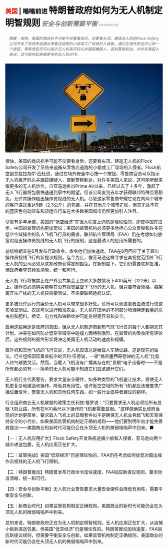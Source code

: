 <span style="color:#E3120B; font-size:14.9pt; font-weight:bold;">美国</span> <span style="color:#000000; font-size:14.9pt; font-weight:bold;">| 嗡嗡前进</span>
<span style="color:#000000; font-size:21.0pt; font-weight:bold;">特朗普政府如何为无人机制定明智规则</span>
<span style="color:#808080; font-size:14.9pt; font-weight:bold; font-style:italic;">安全与创新需要平衡</span>
<span style="color:#808080; font-size:6.2pt;">2025年10月23日</span>

<div style="padding:8px 12px; color:#666; font-size:9.0pt; font-style:italic; margin:12px 0;">摘要：很快，美国的商店扒手可能不仅要看身后，还要看头顶。建造无人机的Flock Safety公司开发了系统来追捕从零售店逃跑的小偷或工厂现场的入侵者。通过在场外安全中心按一个按钮，零售商官员可以指示无人机离开码头并跟踪嫌疑人，直到警察到达。对许多美国人来说，这可能听起来像更多的无人机炒作。</div>

![](../images/014_How_the_Trump_administration_could_make_sensible_rules_for_d/p0063_img01.jpeg)

很快，美国的商店扒手可能不仅要看身后，还要看头顶。建造无人机的Flock Safety公司开发了系统来追捕从零售店逃跑的小偷或工厂现场的入侵者。Flock航空副总裁拉胡尔·西杜说，通过在场外安全中心按一个按钮，零售商官员可以指示无人机离开码头并跟踪嫌疑人，直到警察到达。对许多美国人来说，这可能听起来像更多的无人机炒作。自亚马逊推出Prime Air以来，已经过去了十多年，激起了无人飞行器将包裹快速送到家中的期望。但该公司直到去年才获得联邦特殊监管豁免，允许其操作超出操作员视线的无人机。尽管这家零售商夸耀它现在向两个城市的客户递送重达5磅（2.3公斤）的包裹，并在其他几个城市扩张，但其无处不在的蓝灰色电动货车和货运自行车在大多数美国城市仍然更加引人注目。

尽管有多年承诺，美国的"低空经济"在很大程度上仍然是理论性的，即使中国在进步。中国的监管机构更加宽松；美国的监管机构必须更多地担心公众反弹和许多在低空空域操作的私人飞机飞行员的需求。联邦航空管理局（FAA）仍在考虑如何放宽对超出操作员视线的无人机飞行的限制，这是最诱人的应用所需要的。

总统特朗普在6月发布行政命令，命令他们加快速度。FAA在8月回应了关于超出操作员视线飞行的新提议规则。迄今为止，像亚马逊这样寻求在其视觉范围外飞行无人机的公司必须从联邦政府获得定制豁免。在新制度下，它们仍需要联邦批准，但政府希望其标准清晰、统一和可行。

无人机飞行将被禁止在户外公共集会上空和大多数情况下400英尺（122米）以上。操作员必须购买能够在没有视觉监督下飞行的无人机，但只要符合规格，每架离开生产线的无人机只需要测试，不需要联邦适航认证。

更多被允许远行的廉价无人机可以带来很多好处。诊所可以派遣患者血液进行快速实验室测试。农民可以进行精准农业，无人机在田地的不同部分喷洒特定数量的杀虫剂和肥料。桥梁、电力线和铁路维护可能变得更容易和安全。

启用这些用途是政府的意图，但从无人机制造商到热气球飞行员的每个人都抱怨其计划。冲突在如何防止低空空域空中碰撞方面特别激烈。在监管机构吸收所有评论后，这些规则的最终形状将决定美国无人机活动的速度和规模。

直升机和其他飞机的飞行员说，无人机应该总是给载人车辆让路，这是现在的做法。行业组织国际垂直航空的贝利·伍德说，一架"携带墨西哥卷饼的无人机"比载人热气球更灵活。然而，当载人飞机没有广播其存在的"显眼"电子设备时——不是所有都必须有——简单的无人机可能不知道它们应该避开它们。

无人机行业代表警告，要求大量安全硬件，如多种类型的飞机避让技术，将使无人机更复杂地建造和操作，降低其有用性。也许低空空域的所有飞机都应该被要求广播位置信号，警告无人机和其他任何东西，如一些行业倡导者建议的那样。

行业组织商业无人机联盟的政策主任利兹·福罗说："只要要求无人机必须给所有显眼飞机让路，所有在500英尺以下操作的飞机都需要显眼。"这样做确实比政府当前的计划更简单，要求载人飞机上的显眼套件似乎是确保无人机业务起飞和天空保持安全的小代价。如果美国监管机构制定正确的规则——他们要到明年初才能完善其提议——美国商业的新时代可能仍会在头顶无人机的微弱嗡嗡声中到来。■

【一｜无人机应用扩大】Flock Safety开发系统追捕小偷和入侵者，亚马逊向两个城市递送包裹，无人机应用正在扩大。

【二｜监管挑战】美国"低空经济"仍是理论性的，FAA仍在考虑如何放宽对超出操作员视线的无人机飞行限制。

【三｜特朗普推动】特朗普发布行政命令加快速度，FAA回应新提议规则，要求标准清晰、统一和可行。

【四｜安全与创新平衡】无人机行业警告要求大量安全硬件会降低有用性，需要平衡安全与创新。

【五｜新商业时代】如果监管机构制定正确规则，美国商业的新时代可能仍会在头顶无人机的微弱嗡嗡声中到来。

总的来说，特朗普政府正在为无人机制定明智规则。无人机应用正在扩大，从追捕小偷到递送包裹，但美国"低空经济"仍是理论性的。特朗普推动加快速度，FAA回应新提议规则，但需要平衡安全与创新。如果监管机构制定正确规则，美国商业的新时代可能仍会在头顶无人机的微弱嗡嗡声中到来。
